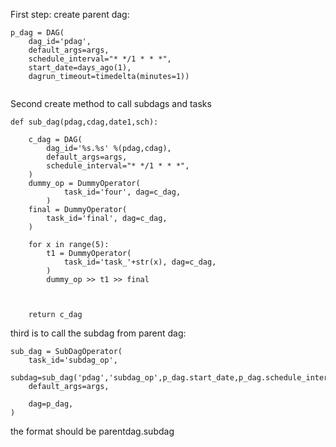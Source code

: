 
First step: create parent dag:
```
p_dag = DAG(
    dag_id='pdag',
    default_args=args,
    schedule_interval="* */1 * * *",
    start_date=days_ago(1),
    dagrun_timeout=timedelta(minutes=1))
    
```

Second create method to call subdags and tasks

```
def sub_dag(pdag,cdag,date1,sch):

    c_dag = DAG(
        dag_id='%s.%s' %(pdag,cdag),
        default_args=args,
        schedule_interval="* */1 * * *",
    )
    dummy_op = DummyOperator(
            task_id='four', dag=c_dag,
        )
    final = DummyOperator(
        task_id='final', dag=c_dag,
    )

    for x in range(5):
        t1 = DummyOperator(
            task_id='task_'+str(x), dag=c_dag,
        )
        dummy_op >> t1 >> final



    return c_dag

```

third is to call the subdag from parent dag:
```
sub_dag = SubDagOperator(
    task_id='subdag_op',
    subdag=sub_dag('pdag','subdag_op',p_dag.start_date,p_dag.schedule_interval),
    default_args=args,

    dag=p_dag,
)

```
the format should be parentdag.subdag
